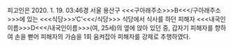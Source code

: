 피고인은 2020. 1. 19. 03:46경 서울 용산구 <<<구아래주소>>>B<<</구아래주소>>>에 있는 <<<식당>>>‘C'<<</식당>>> 식당에서 식사를 하던 피해자 <<<내국인이름>>>D<<</내국인이름>>>(여, 25세)의 옆에 앉아 있던 중, 갑자기 피해자를 향하여 손을 뻗어 피해자의 가슴을 1회 움켜잡아 피해자를 강제로 추행하였다.